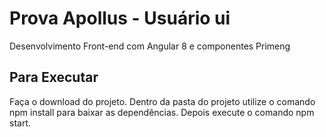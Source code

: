 # Prova Apollus - Usuário ui
Desenvolvimento Front-end com Angular 8 e componentes Primeng

## Para Executar

Faça o download do projeto. Dentro da pasta do projeto utilize o comando npm install para baixar as dependências. Depois execute o comando npm start.
